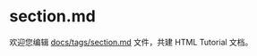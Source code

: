 section.md
===

欢迎您编辑 <a target="__blank" href="https://github.com/jaywcjlove/html-tutorial/blob/master/docs/tags/section.md">docs/tags/section.md</a> 文件，共建 HTML Tutorial 文档。